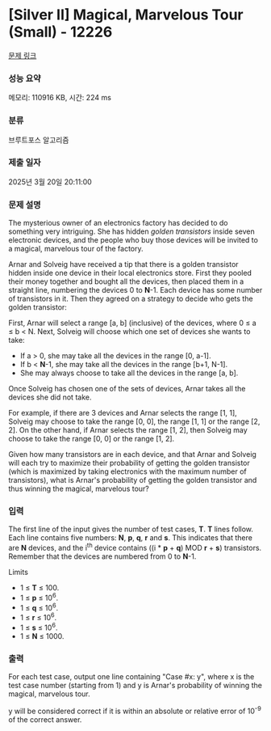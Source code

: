 # [Silver II] Magical, Marvelous Tour (Small) - 12226 

[문제 링크](https://www.acmicpc.net/problem/12226) 

### 성능 요약

메모리: 110916 KB, 시간: 224 ms

### 분류

브루트포스 알고리즘

### 제출 일자

2025년 3월 20일 20:11:00

### 문제 설명

<p>The mysterious owner of an electronics factory has decided to do something very intriguing. She has hidden <em>golden transistors</em> inside seven electronic devices, and the people who buy those devices will be invited to a magical, marvelous tour of the factory.</p>

<p>Arnar and Solveig have received a tip that there is a golden transistor hidden inside one device in their local electronics store. First they pooled their money together and bought all the devices, then placed them in a straight line, numbering the devices 0 to <strong>N</strong>-1. Each device has some number of transistors in it. Then they agreed on a strategy to decide who gets the golden transistor:</p>

<p>First, Arnar will select a range [a, b] (inclusive) of the devices, where 0 ≤ a ≤ b < N. Next, Solveig will choose which one set of devices she wants to take:</p>

<ul>
	<li>If a > 0, she may take all the devices in the range [0, a-1].</li>
	<li>If b < <strong>N</strong>-1, she may take all the devices in the range [b+1, N-1].</li>
	<li>She may always choose to take all the devices in the range [a, b].</li>
</ul>

<p>Once Solveig has chosen one of the sets of devices, Arnar takes all the devices she did not take.</p>

<p>For example, if there are 3 devices and Arnar selects the range [1, 1], Solveig may choose to take the range [0, 0], the range [1, 1] or the range [2, 2]. On the other hand, if Arnar selects the range [1, 2], then Solveig may choose to take the range [0, 0] or the range [1, 2].</p>

<p>Given how many transistors are in each device, and that Arnar and Solveig will each try to maximize their probability of getting the golden transistor (which is maximized by taking electronics with the maximum number of transistors), what is Arnar's probability of getting the golden transistor and thus winning the magical, marvelous tour?</p>

### 입력 

 <p>The first line of the input gives the number of test cases, <strong>T</strong>. <strong>T</strong> lines follow. Each line contains five numbers: <strong>N</strong>, <strong>p</strong>, <strong>q</strong>, <strong>r</strong> and <strong>s</strong>. This indicates that there are <strong>N</strong> devices, and the i<sup>th</sup> device contains ((i * <strong>p</strong> + <strong>q</strong>) MOD <strong>r</strong> + <strong>s</strong>) transistors. Remember that the devices are numbered from 0 to <strong>N</strong>-1.</p>

<p>Limits</p>

<ul>
	<li>1 ≤ <strong>T</strong> ≤ 100.</li>
	<li>1 ≤ <strong>p</strong> ≤ 10<sup>6</sup>.</li>
	<li>1 ≤ <strong>q</strong> ≤ 10<sup>6</sup>.</li>
	<li>1 ≤ <strong>r</strong> ≤ 10<sup>6</sup>.</li>
	<li>1 ≤ <strong>s</strong> ≤ 10<sup>6</sup>.</li>
	<li>1 ≤ <strong>N</strong> ≤ 1000.</li>
</ul>

### 출력 

 <p>For each test case, output one line containing "Case #x: y", where x is the test case number (starting from 1) and y is Arnar's probability of winning the magical, marvelous tour.</p>

<p>y will be considered correct if it is within an absolute or relative error of 10<sup>-9</sup> of the correct answer.</p>

